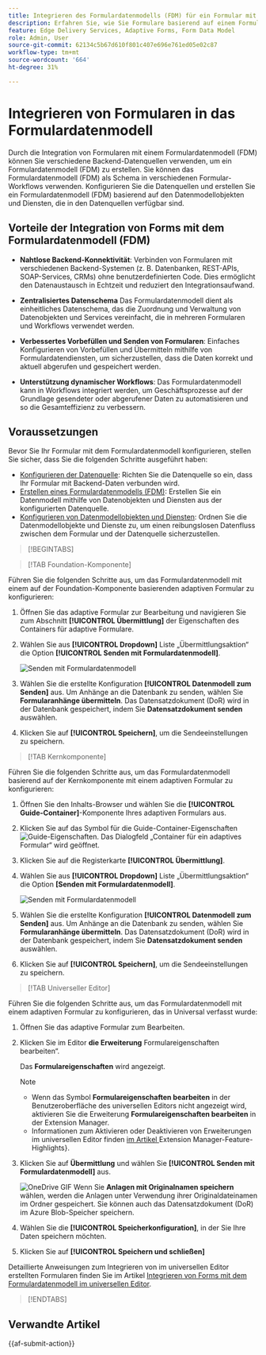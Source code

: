 ```yaml
---
title: Integrieren des Formulardatenmodells (FDM) für ein Formular mit einem adaptiven Formular
description: Erfahren Sie, wie Sie Formulare basierend auf einem Formulardatenmodell (FDM) zu erstellen. Erstellen und bearbeiten Sie Beispieldaten für Datenmodellobjekte im FDM.
feature: Edge Delivery Services, Adaptive Forms, Form Data Model
role: Admin, User
source-git-commit: 62134c5b67d610f801c407e696e761ed05e02c87
workflow-type: tm+mt
source-wordcount: '664'
ht-degree: 31%

---
```


# Integrieren von Formularen in das Formulardatenmodell

Durch die Integration von Formularen mit einem Formulardatenmodell (FDM) können Sie verschiedene Backend-Datenquellen verwenden, um ein Formulardatenmodell (FDM) zu erstellen. Sie können das Formulardatenmodell (FDM) als Schema in verschiedenen Formular-Workflows verwenden. Konfigurieren Sie die Datenquellen und erstellen Sie ein Formulardatenmodell (FDM) basierend auf den Datenmodellobjekten und Diensten, die in den Datenquellen verfügbar sind. 

## Vorteile der Integration von Forms mit dem Formulardatenmodell (FDM)

* **Nahtlose Backend-Konnektivität**: Verbinden von Formularen mit verschiedenen Backend-Systemen (z. B. Datenbanken, REST-APIs, SOAP-Services, CRMs) ohne benutzerdefinierten Code. Dies ermöglicht den Datenaustausch in Echtzeit und reduziert den Integrationsaufwand.
* **Zentralisiertes Datenschema** Das Formulardatenmodell dient als einheitliches Datenschema, das die Zuordnung und Verwaltung von Datenobjekten und Services vereinfacht, die in mehreren Formularen und Workflows verwendet werden.

* **Verbessertes Vorbefüllen und Senden von Formularen**: Einfaches Konfigurieren von Vorbefüllen und Übermitteln mithilfe von Formulardatendiensten, um sicherzustellen, dass die Daten korrekt und aktuell abgerufen und gespeichert werden.

* **Unterstützung dynamischer Workflows**: Das Formulardatenmodell kann in Workflows integriert werden, um Geschäftsprozesse auf der Grundlage gesendeter oder abgerufener Daten zu automatisieren und so die Gesamteffizienz zu verbessern.

## Voraussetzungen

Bevor Sie Ihr Formular mit dem Formulardatenmodell konfigurieren, stellen Sie sicher, dass Sie die folgenden Schritte ausgeführt haben:

* [Konfigurieren der Datenquelle](/help/forms/configure-data-sources.md): Richten Sie die Datenquelle so ein, dass Ihr Formular mit Backend-Daten verbunden wird.
* [Erstellen eines Formulardatenmodells (FDM)](/help/forms/create-form-data-models.md): Erstellen Sie ein Datenmodell mithilfe von Datenobjekten und Diensten aus der konfigurierten Datenquelle.
* [Konfigurieren von Datenmodellobjekten und Diensten](/help/forms/work-with-form-data-model.md): Ordnen Sie die Datenmodellobjekte und Dienste zu, um einen reibungslosen Datenfluss zwischen dem Formular und der Datenquelle sicherzustellen.

>[!BEGINTABS]

>[!TAB Foundation-Komponente]

Führen Sie die folgenden Schritte aus, um das Formulardatenmodell mit einem auf der Foundation-Komponente basierenden adaptiven Formular zu konfigurieren:

1. Öffnen Sie das adaptive Formular zur Bearbeitung und navigieren Sie zum Abschnitt **[!UICONTROL Übermittlung]** der Eigenschaften des Containers für adaptive Formulare.
1. Wählen Sie aus **[!UICONTROL Dropdown]** Liste „Übermittlungsaktion“ die Option **[!UICONTROL Senden mit Formulardatenmodell]**.

   ![Senden mit Formulardatenmodell](/help/forms/assets/submit-uisng-fdm-fc.png)

1. Wählen Sie die erstellte Konfiguration **[!UICONTROL Datenmodell zum Senden]** aus.
Um Anhänge an die Datenbank zu senden, wählen Sie **Formularanhänge übermitteln**. Das Datensatzdokument (DoR) wird in der Datenbank gespeichert, indem Sie **Datensatzdokument senden** auswählen.
1. Klicken Sie auf **[!UICONTROL Speichern]**, um die Sendeeinstellungen zu speichern.

>[!TAB Kernkomponente]

Führen Sie die folgenden Schritte aus, um das Formulardatenmodell basierend auf der Kernkomponente mit einem adaptiven Formular zu konfigurieren:

1. Öffnen Sie den Inhalts-Browser und wählen Sie die **[!UICONTROL Guide-Container]**-Komponente Ihres adaptiven Formulars aus.
1. Klicken Sie auf das Symbol für die Guide-Container-Eigenschaften ![Guide-Eigenschaften](/help/forms/assets/configure-icon.svg). Das Dialogfeld „Container für ein adaptives Formular“ wird geöffnet.
1. Klicken Sie auf die Registerkarte **[!UICONTROL Übermittlung]**.
1. Wählen Sie aus **[!UICONTROL Dropdown]** Liste „Übermittlungsaktion“ die Option **[Senden mit Formulardatenmodell]**.

   ![Senden mit Formulardatenmodell](/help/forms/assets/submit-uisng-fdm-cc.png)

1. Wählen Sie die erstellte Konfiguration **[!UICONTROL Datenmodell zum Senden]** aus.
Um Anhänge an die Datenbank zu senden, wählen Sie **Formularanhänge übermitteln**. Das Datensatzdokument (DoR) wird in der Datenbank gespeichert, indem Sie **Datensatzdokument senden** auswählen.
1. Klicken Sie auf **[!UICONTROL Speichern]**, um die Sendeeinstellungen zu speichern.

>[!TAB Universeller Editor]

Führen Sie die folgenden Schritte aus, um das Formulardatenmodell mit einem adaptiven Formular zu konfigurieren, das in Universal verfasst wurde:

1. Öffnen Sie das adaptive Formular zum Bearbeiten.
1. Klicken Sie im Editor **die Erweiterung** Formulareigenschaften bearbeiten“.

   Das **Formulareigenschaften** wird angezeigt.

   >[!NOTE]
   >
   > * Wenn das Symbol **Formulareigenschaften bearbeiten** in der Benutzeroberfläche des universellen Editors nicht angezeigt wird, aktivieren Sie die Erweiterung **Formulareigenschaften bearbeiten** in der Extension Manager.
   > * Informationen zum Aktivieren oder Deaktivieren von Erweiterungen im universellen Editor finden [ im Artikel ](https://developer.adobe.com/uix/docs/extension-manager/feature-highlights/#enablingdisabling-extensions)Extension Manager-Feature-Highlights}.

1. Klicken Sie auf **Übermittlung** und wählen Sie **[!UICONTROL Senden mit Formulardatenmodell]** aus.

   ![OneDrive GIF](/help/forms/assets/submit-uisng-fdm-ue.png)
Wenn Sie **Anlagen mit Originalnamen speichern** wählen, werden die Anlagen unter Verwendung ihrer Originaldateinamen im Ordner gespeichert. Sie können auch das Datensatzdokument (DoR) im Azure Blob-Speicher speichern.

1. Wählen Sie die **[!UICONTROL Speicherkonfiguration]**, in der Sie Ihre Daten speichern möchten.
1. Klicken Sie auf **[!UICONTROL Speichern und schließen]**

Detaillierte Anweisungen zum Integrieren von im universellen Editor erstellten Formularen finden Sie im Artikel [Integrieren von Forms mit dem Formulardatenmodell im universellen Editor](/help/edge/docs/forms/universal-editor/integrate-forms-with-data-source.md).

>[!ENDTABS]

## Verwandte Artikel

{{af-submit-action}}
